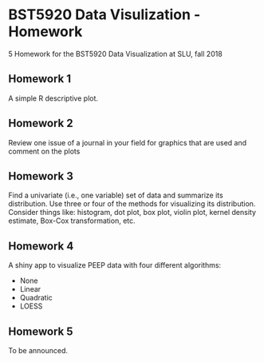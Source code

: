 # BST5920 Data Visulization - Homework
5 Homework for the BST5920 Data Visualization at SLU, fall 2018

## Homework 1

A simple R descriptive plot.

## Homework 2

Review one issue of a journal in your field for graphics that are used and comment on the plots

## Homework 3

Find a univariate (i.e., one variable) set of data and summarize its distribution. Use three or four of
the methods for visualizing its distribution. Consider things like: histogram, dot plot, box plot, violin
plot, kernel density estimate, Box-Cox transformation, etc.

## Homework 4

A shiny app to visualize PEEP data with four different algorithms:

- None
- Linear
- Quadratic
- LOESS

## Homework 5

To be announced.